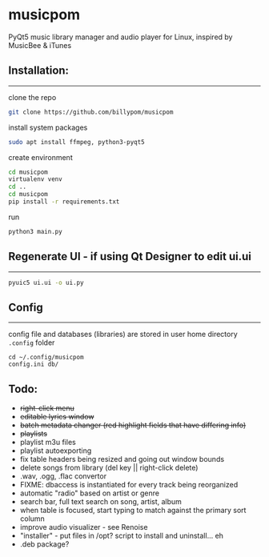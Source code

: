 # musicpom

PyQt5 music library manager and audio player for Linux, inspired by MusicBee & iTunes

## Installation:
___
clone the repo
```bash
git clone https://github.com/billypom/musicpom
```

install system packages
```bash
sudo apt install ffmpeg, python3-pyqt5
```

create environment
```bash
cd musicpom
virtualenv venv
cd ..
cd musicpom
pip install -r requirements.txt
```

run
```bash
python3 main.py
```
## Regenerate UI - if using Qt Designer to edit ui.ui
___
```bash
pyuic5 ui.ui -o ui.py
```
## Config
___
config file and databases (libraries) are stored in user home directory `.config` folder
```
cd ~/.config/musicpom
config.ini db/
```

## Todo:

- ~~right-click menu~~
- ~~editable lyrics window~~
- ~~batch metadata changer (red highlight fields that have differing info)~~
- ~~playlists~~
- playlist m3u files
- playlist autoexporting
- fix table headers being resized and going out window bounds
- delete songs from library (del key || right-click delete)
- .wav, .ogg, .flac convertor
- FIXME: dbaccess is instantiated for every track being reorganized
- automatic "radio" based on artist or genre
- search bar, full text search on song, artist, album
- when table is focused, start typing to match against the primary sort column
- improve audio visualizer - see Renoise
- "installer" - put files in /opt? script to install and uninstall... eh
- .deb package?
